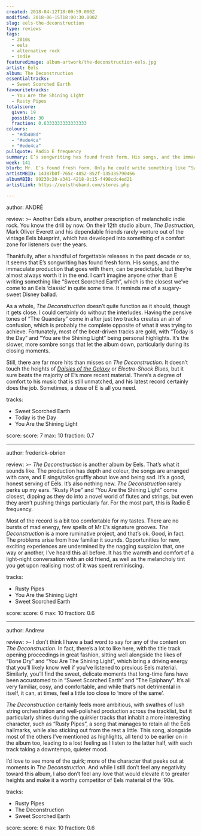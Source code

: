 ```yaml
---
created: 2018-04-12T18:00:59.000Z
modified: 2018-06-15T18:00:30.000Z
slug: eels-the-deconstruction
type: reviews
tags:
  - 2010s
  - eels
  - alternative rock
  - indie
featuredimage: album-artwork/the-deconstruction-eels.jpg
artist: Eels
album: The Deconstruction
essentialtracks:
  - Sweet Scorched Earth
favouritetracks:
  - You Are the Shining Light
  - Rusty Pipes
totalscore:
  given: 19
  possible: 30
  fraction: 0.6333333333333333
colours:
  - "#db408d"
  - "#ede4ca"
  - "#ede4ca"
pullquote: Radio E frequency
summary: E’s songwriting has found fresh form. His songs, and the immaculate production that goes with them, can be predictable, but they’re almost always worth it in the end. I can’t imagine anyone other than E writing something like “Sweet Scorched Earth”, which is the closest we’ve come to an Eels ‘classic’ in quite some time.
week: 141
blurb: Mr. E’s found fresh form. Only he could write something like “Sweet Scorched Earth”, which is the closest we’ve come to an Eels ‘classic’ in quite some time.
artistMBID: 14387b0f-765c-4852-852f-135335790466
albumMBID: 99230c20-a341-4218-9c15-f498cdc4ed21
artistLink: https://eelstheband.com/stores.php

---
```


author: ANDRÉ

review: >-
  Another Eels album, another prescription of melancholic indie rock. You know the drill by now. On their 12th studio album, *The Destruction*, Mark Oliver Everett and his dependable friends rarely venture out of the vintage Eels blueprint, which has developed into something of a comfort zone for listeners over the years. 
  
  Thankfully, after a handful of forgettable releases in the past decade or so, it seems that E’s songwriting has found fresh form. His songs, and the immaculate production that goes with them, can be predictable, but they’re almost always worth it in the end. I can’t imagine anyone other than E writing something like “Sweet Scorched Earth”, which is the closest we’ve come to an Eels ‘classic’ in quite some time. It reminds me of a sugary-sweet Disney ballad.

  As a whole, *The Deconstruction* doesn’t quite function as it should, though it gets close. I could certainly do without the interludes. Having the pensive tones of “The Quandary” come in after just two tracks creates an air of confusion, which is probably the complete opposite of what it was trying to achieve. Fortunately, most of the beat-driven tracks are gold, with “Today is the Day” and “You are the Shining Light” being personal highlights. It’s the slower, more sombre songs that let the album down, particularly during its closing moments. 
  
  Still, there are far more hits than misses on *The Deconstruction*. It doesn’t touch the heights of [*Daisies of the Galaxy*](/reviews/eels-daisies-of-the-galaxy/) or *Electro-Shock Blues*, but it sure beats the majority of E’s more recent material. There’s a degree of comfort to his music that is still unmatched, and his latest record certainly does the job. Sometimes, a dose of E is all you need.

tracks:
  - Sweet Scorched Earth
  - ­­Today is the Day
  - ­­You Are the Shining Light

score:
  score: 7
  max: 10
  fraction: 0.7

---
author: frederick-obrien

review: >-
  *The Deconstruction* is another album by Eels. That’s what it sounds like. The production has depth and colour, the songs are arranged with care, and E sings/talks gruffly about love and being sad. It’s a good, honest serving of Eels. It’s also nothing new. *The Deconstruction* rarely perks up my ears. “Rusty Pipe” and “You Are the Shining Light” come closest, dipping as they do into a novel world of flutes and strings, but even they aren’t pushing things particularly far. For the most part, this is Radio E frequency.

  Most of the record is a bit too comfortable for my tastes. There are no bursts of mad energy, few spells of Mr E’s signature grooves. *The Deconstruction* is a more ruminative project, and that’s ok. Good, in fact. The problems arise from how familiar it sounds. Opportunities for new, exciting experiences are undermined by the nagging suspicion that, one way or another, I’ve heard this all before. It has the warmth and comfort of a light-night conversation with an old friend, as well as the melancholy tint you get upon realising most of it was spent reminiscing.

tracks:
  - Rusty Pipes
  - ­­You Are the Shining Light
  - ­­Sweet Scorched Earth

score:
  score: 6
  max: 10
  fraction: 0.6

---
author: Andrew

review: >-
  I don’t think I have a bad word to say for any of the content on *The Deconstruction*. In fact, there’s a lot to like here, with the title track opening proceedings in great fashion, sitting well alongside the likes of “Bone Dry” and “You Are The Shining Light”, which bring a driving energy that you’ll likely know well if you’ve listened to previous Eels material. Similarly, you’ll find the sweet, delicate moments that long-time fans have been accustomed to in “Sweet Scorched Earth” and “The Epiphany”. It’s all very familiar, cosy, and comfortable, and while that’s not detrimental in itself, it can, at times, feel a little too close to ‘more of the same’.

  *The Deconstruction* certainly feels more ambitious, with swathes of lush string orchestration and well-polished production across the tracklist, but it particularly shines during the quirkier tracks that inhabit a more interesting character, such as “Rusty Pipes”, a song that manages to retain all the Eels hallmarks, while also sticking out from the rest a little. This song, alongside most of the others I’ve mentioned as highlights, all tend to be earlier on in the album too, leading to a lost feeling as I listen to the latter half, with each track taking a downtempo, quieter mood. 
  
  I’d love to see more of the quirk; more of the character that peeks out at moments in *The Deconstruction*. And while I still don’t feel any negativity toward this album, I also don’t feel any love that would elevate it to greater heights and make it a worthy competitor of Eels material of the ’90s.

tracks:
  - Rusty Pipes
  - ­­The Deconstruction
  - ­­Sweet Scorched Earth

score:
  score: 6
  max: 10
  fraction: 0.6

